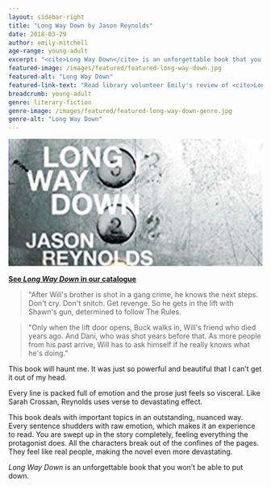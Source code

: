 ```yaml
---
layout: sidebar-right
title: "Long Way Down by Jason Reynolds"
date: 2018-03-29
author: emily-mitchell
age-range: young-adult
excerpt: "<cite>Long Way Down</cite> is an unforgettable book that you won’t be able to put down."
featured-image: /images/featured/featured-long-way-down.jpg
featured-alt: "Long Way Down"
featured-link-text: "Read library volunteer Emily's review of <cite>Long Way Down</cite>, by Jason Reynolds."
breadcrumb: young-adult
genre: literary-fiction
genre-image: /images/featured/featured-long-way-down-genre.jpg
genre-alt: "Long Way Down"
---
```


![Long Way Down](/images/featured/featured-long-way-down.jpg)

**[See <cite>Long Way Down</cite> in our catalogue](https://suffolk.spydus.co.uk/cgi-bin/spydus.exe/ENQ/OPAC/BIBENQ?BRN=2293988)**

> "After Will's brother is shot in a gang crime, he knows the next steps. Don't cry. Don't snitch. Get revenge. So he gets in the lift with Shawn's gun, determined to follow The Rules.

> "Only when the lift door opens, Buck walks in, Will's friend who died years ago. And Dani, who was shot years before that. As more people from his past arrive, Will has to ask himself if he really knows what he's doing."

This book will haunt me. It was just so powerful and beautiful that I can’t get it out of my head.

Every line is packed full of emotion and the prose just feels so visceral. Like Sarah Crossan, Reynolds uses verse to devastating effect.

This book deals with important topics in an outstanding, nuanced way. Every sentence shudders with raw emotion, which makes it an experience to read. You are swept up in the story completely, feeling everything the protagonist does. All the characters break out of the confines of the pages. They feel like real people, making the novel even more devastating.

<cite>Long Way Down</cite> is an unforgettable book that you won’t be able to put down.
